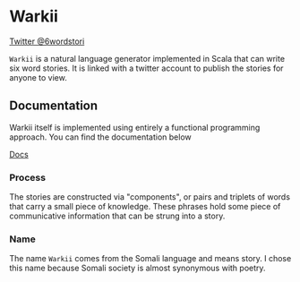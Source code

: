 # Warkii



<a href="https://twitter.com/6wordstori" class="twitter-follow-button" data-show-count="false">Twitter @6wordstori</a>


`Warkii` is a natural language generator implemented in Scala that can write six word stories. It is linked with a twitter account to publish the stories for anyone to view.

## Documentation

Warkii itself is implemented using entirely a functional programming approach. You can find the documentation below

[Docs](https://jweinst1.github.io/warkii/target/scala-2.12/api/warkii/index.html)

### Process

The stories are constructed via "components", or pairs and triplets of words that carry a small piece of knowledge. These phrases hold some piece of communicative information that can be strung into a story.


### Name

The name `Warkii` comes from the Somali language and means story. I chose this name because Somali society is almost synonymous with poetry.

